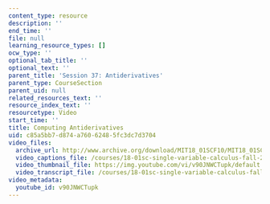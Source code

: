 ```yaml
---
content_type: resource
description: ''
end_time: ''
file: null
learning_resource_types: []
ocw_type: ''
optional_tab_title: ''
optional_text: ''
parent_title: 'Session 37: Antiderivatives'
parent_type: CourseSection
parent_uid: null
related_resources_text: ''
resource_index_text: ''
resourcetype: Video
start_time: ''
title: Computing Antiderivatives
uid: c85a5bb7-d874-a760-6248-5fc3dc7d3704
video_files:
  archive_url: http://www.archive.org/download/MIT18_01SCF10/MIT18_01SCF10Rec_31_300k.mp4
  video_captions_file: /courses/18-01sc-single-variable-calculus-fall-2010/6a563275f36850578b6f42631f6494d0_v90JNWCTupk.vtt
  video_thumbnail_file: https://img.youtube.com/vi/v90JNWCTupk/default.jpg
  video_transcript_file: /courses/18-01sc-single-variable-calculus-fall-2010/2e434c3677677b51cba29e31b12e44c7_v90JNWCTupk.pdf
video_metadata:
  youtube_id: v90JNWCTupk
---
```

